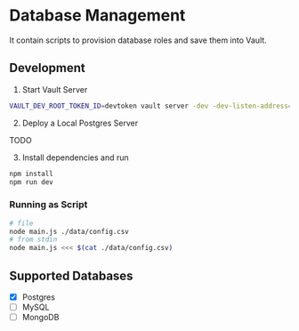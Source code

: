 # Database Management

It contain scripts to provision database roles and save them into Vault.

## Development

1. Start Vault Server

```sh
VAULT_DEV_ROOT_TOKEN_ID=devtoken vault server -dev -dev-listen-address=0.0.0.0:8200
```

2. Deploy a Local Postgres Server

TODO

3. Install dependencies and run

```sh
npm install
npm run dev
```

### Running as Script

```sh
# file
node main.js ./data/config.csv
# from stdin
node main.js <<< $(cat ./data/config.csv)
```

## Supported Databases

- [x] Postgres
- [ ] MySQL
- [ ] MongoDB
